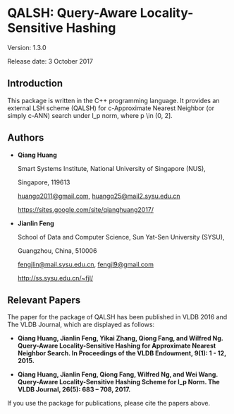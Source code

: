 # QALSH: Query-Aware Locality-Sensitive Hashing

Version: 1.3.0

Release date: 3 October 2017


Introduction
--------

This package is written in the C++ programming language. It provides an 
external LSH scheme (QALSH) for c-Approximate Nearest Neighbor (or simply 
c-ANN) search under l_p norm, where p \in (0, 2].


Authors
--------

* **Qiang Huang**

  Smart Systems Institute, National University of Singapore (NUS),
  
  Singapore, 119613 
  
  huangq2011@gmail.com, huangq25@mail2.sysu.edu.cn
  
  https://sites.google.com/site/qianghuang2017/
  

* **Jianlin Feng**

  School of Data and Computer Science, Sun Yat-Sen University (SYSU),
  
  Guangzhou, China, 510006
  
  fengjlin@mail.sysu.edu.cn, fengjl9@gmail.com
  
  http://ss.sysu.edu.cn/~fjl/


Relevant Papers
--------

The paper for the package of QALSH has been published in VLDB 2016 and The VLDB 
Journal, which are displayed as follows:

* **Qiang Huang, Jianlin Feng, Yikai Zhang, Qiong Fang, and Wilfred Ng. Query-Aware
Locality-Sensitive Hashing for Approximate Nearest Neighbor Search. In 
Proceedings of the VLDB Endowment, 9(1): 1 - 12, 2015.**

* **Qiang Huang, Jianlin Feng, Qiong Fang, Wilfred Ng, and Wei Wang. Query-Aware 
Locality-Sensitive Hashing Scheme for l_p Norm. The VLDB Journal, 26(5): 683 – 
708, 2017.**

If you use the package for publications, please cite the papers above.

